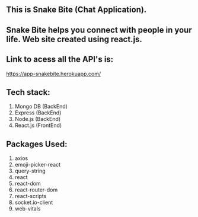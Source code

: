 ## This is Snake Bite (Chat Application).
## Snake Bite helps you connect with people in your life. Web site created using react.js.

## Link to acess all the API's is:
https://app-snakebite.herokuapp.com/

## Tech stack:
1. Mongo DB  (BackEnd)
2. Express   (BackEnd)
3. Node.js   (BackEnd)
4. React.js  (FrontEnd)

## Packages Used:
1. axios
2. emoji-picker-react
3. query-string
4. react
5. react-dom
6. react-router-dom
7. react-scripts
8. socket.io-client
9. web-vitals